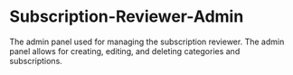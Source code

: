 # Subscription-Reviewer-Admin

The admin panel used for managing the subscription reviewer. The admin panel allows for creating, editing, and deleting categories and subscriptions.
